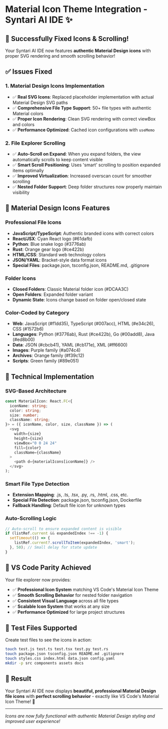 # Material Icon Theme Integration - Syntari AI IDE ✨

## 🎉 Successfully Fixed Icons & Scrolling!

Your Syntari AI IDE now features **authentic Material Design icons** with proper SVG rendering and smooth scrolling behavior!

## ✅ Issues Fixed

### 1. **Material Design Icons Implementation**
- ✅ **Real SVG Icons**: Replaced placeholder implementation with actual Material Design SVG paths
- ✅ **Comprehensive File Type Support**: 50+ file types with authentic Material colors
- ✅ **Proper Icon Rendering**: Clean SVG rendering with correct viewBox and colors
- ✅ **Performance Optimized**: Cached icon configurations with `useMemo`

### 2. **File Explorer Scrolling**
- ✅ **Auto-Scroll on Expand**: When you expand folders, the view automatically scrolls to keep content visible
- ✅ **Smart Scroll Positioning**: Uses 'smart' scrolling to position expanded items optimally
- ✅ **Improved Virtualization**: Increased overscan count for smoother scrolling
- ✅ **Nested Folder Support**: Deep folder structures now properly maintain visibility

## 🎨 Material Design Icons Features

### **Professional File Icons**
- **JavaScript/TypeScript**: Authentic branded icons with correct colors
- **React/JSX**: Cyan React logo (#61dafb)
- **Python**: Blue snake logo (#3776ab)  
- **Rust**: Orange gear logo (#ce422b)
- **HTML/CSS**: Standard web technology colors
- **JSON/YAML**: Bracket-style data format icons
- **Special Files**: package.json, tsconfig.json, README.md, .gitignore

### **Folder Icons**
- **Closed Folders**: Classic Material folder icon (#DCAA3C)
- **Open Folders**: Expanded folder variant
- **Dynamic State**: Icons change based on folder open/closed state

### **Color-Coded by Category**
- **Web**: JavaScript (#f1dd35), TypeScript (#007acc), HTML (#e34c26), CSS (#1572b6)
- **Languages**: Python (#3776ab), Rust (#ce422b), Go (#00add8), Java (#ed8b00)
- **Data**: JSON (#cbcb41), YAML (#cb171e), XML (#ff6600)
- **Images**: Purple family (#a074c4)
- **Archives**: Orange family (#f39c12)
- **Scripts**: Green family (#89e051)

## 🔧 Technical Implementation

### **SVG-Based Architecture**
```typescript
const MaterialIcon: React.FC<{
  iconName: string;
  color: string; 
  size: number;
  className: string;
}> = ({ iconName, color, size, className }) => (
  <svg 
    width={size} 
    height={size} 
    viewBox="0 0 24 24" 
    fill={color}
    className={className}
  >
    <path d={materialIcons[iconName]} />
  </svg>
);
```

### **Smart File Type Detection**
- **Extension Mapping**: .js, .ts, .tsx, .py, .rs, .html, .css, etc.
- **Special File Detection**: package.json, tsconfig.json, Dockerfile
- **Fallback Handling**: Default file icon for unknown types

### **Auto-Scrolling Logic**
```typescript
// Auto-scroll to ensure expanded content is visible
if (listRef.current && expandedIndex !== -1) {
  setTimeout(() => {
    listRef.current?.scrollToItem(expandedIndex, 'smart');
  }, 50); // Small delay for state update
}
```

## 🚀 VS Code Parity Achieved

Your file explorer now provides:
- ✅ **Professional Icon System** matching VS Code's Material Icon Theme
- ✅ **Smooth Scrolling Behavior** for nested folder navigation
- ✅ **Consistent Visual Language** across all file types
- ✅ **Scalable Icon System** that works at any size
- ✅ **Performance Optimized** for large project structures

## 📝 Test Files Supported

Create test files to see the icons in action:
```bash
touch test.js test.ts test.tsx test.py test.rs
touch package.json tsconfig.json README.md .gitignore
touch styles.css index.html data.json config.yaml
mkdir -p src components assets docs
```

## 🎯 Result

Your Syntari AI IDE now displays **beautiful, professional Material Design file icons** with **perfect scrolling behavior** - exactly like VS Code's Material Icon Theme! 🎉

---
*Icons are now fully functional with authentic Material Design styling and improved user experience!* 